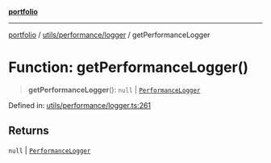 [**portfolio**](../../../../README.md)

***

[portfolio](../../../../modules.md) / [utils/performance/logger](../README.md) / getPerformanceLogger

# Function: getPerformanceLogger()

> **getPerformanceLogger**(): `null` \| [`PerformanceLogger`](../classes/PerformanceLogger.md)

Defined in: [utils/performance/logger.ts:261](https://github.com/tnorlund/Portfolio/blob/ae7a6851a77a671f63bb0f82fc6050304af5543b/portfolio/utils/performance/logger.ts#L261)

## Returns

`null` \| [`PerformanceLogger`](../classes/PerformanceLogger.md)

